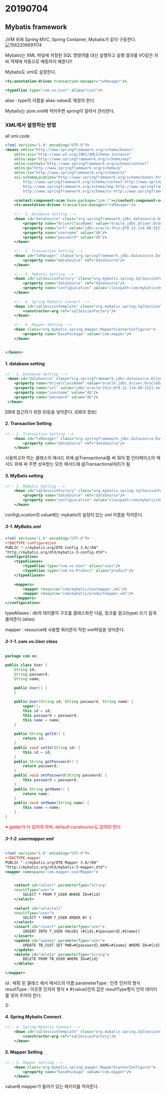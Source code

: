 # 20190704

## Mybatis framework



JVM 위에 Spring MVC, Spring Container, Mybatis가 같이 구동한다.
![1562206691174](C:\Users\student\AppData\Roaming\Typora\typora-user-images\1562206691174.png)

Mybatis는 XML 파일에 저장된 SQL 명령어를 대신 실행하고 실행 결과를 VO같은 자바 객체에 자동으로 매핑까지 해준다!!

Mybatis도 xml로 설정한다.

```xml
<tx:annotation-driven transaction-manager="txManager"/>
```

```xml
<typeAlias type="com.vo.Cust" alias="cust"/>
```

alias : type의 이름을 alias-value로 재정의 한다.



Mybatis는 pom.xml에 적어주면 spring이 알아서 관리한다. 



### XML에서 설정하는 방법

all xml code

```xml
<?xml version="1.0" encoding="UTF-8"?>
<beans xmlns="http://www.springframework.org/schema/beans"
	xmlns:xsi="http://www.w3.org/2001/XMLSchema-instance"
	xmlns:aop="http://www.springframework.org/schema/aop"
	xmlns:context="http://www.springframework.org/schema/context"
	xmlns:p="http://www.springframework.org/schema/p"
	xmlns:tx="http://www.springframework.org/schema/tx"
	xsi:schemaLocation="http://www.springframework.org/schema/beans http://www.springframework.org/schema/beans/spring-beans.xsd
		http://www.springframework.org/schema/context http://www.springframework.org/schema/context/spring-context-4.2.xsd
		http://www.springframework.org/schema/aop http://www.springframework.org/schema/aop/spring-aop-4.2.xsd
		http://www.springframework.org/schema/tx http://www.springframework.org/schema/tx/spring-tx-4.2.xsd">
	
	<context:component-scan base-package="com.*"></context:component-scan>
	<tx:annotation-driven transaction-manager="txManager"/>
	
	<!-- 1. Database Setting -->
 	<bean id="dataSource" class="org.springframework.jdbc.datasource.DriverManagerDataSource">
 		<property name="driverClassName" value="oracle.jdbc.driver.OracleDriver"/>
 		<property name="url" value="jdbc:oracle:thin:@70.12.114.68:1521:xe"/>
 		<property name="username" value="db"/>
 		<property name="password" value="db"/>
 	</bean>
	
	<!-- 2. Transaction Setting -->
 	<bean id="txManager" class="org.springframework.jdbc.datasource.DataSourceTransactionManager">
 		<property name="dataSource" ref="dataSource"/>
 	</bean>
 	
 	<!-- 3. MyBatis Setting -->
 	<bean id="sqlSessionFactory" class="org.mybatis.spring.SqlSessionFactoryBean">
 		<property name="dataSource" ref="dataSource"/>
 		<property name="configLocation" value="classpath:com/mybatis/mybatis.xml"/>
 	</bean>
	
	<!-- 4. Spring Mybatis Connect -->
 	<bean id="sqlSessionTemplate" class="org.mybatis.spring.SqlSessionTemplate">
 		<constructor-arg ref="sqlSessionFactory"/>
 	</bean>
 	
 	<!-- 5. Mapper Setting -->
 	<bean class="org.mybatis.spring.mapper.MapperScannerConfigurer">
 		<property name="basePackage" value="com.mapper"/>
 	</bean>
	
	
</beans>
```

#### 1. database setting

```xml
<!-- 1. Database Setting -->
 <bean id="dataSource" class="org.springframework.jdbc.datasource.DriverManagerDataSource">
 	<property name="driverClassName" value="oracle.jdbc.driver.OracleDriver"/>
 	<property name="url" value="jdbc:oracle:thin:@70.12.114.68:1521:xe"/>
 	<property name="username" value="db"/>
 	<property name="password" value="db"/>
 </bean>
```

DB에 접근하기 위한 ID등을 넣어준다. (DB의 정보)

#### 2. Transaction Setting

```xml
<!-- 2. Transaction Setting -->
 	<bean id="txManager" class="org.springframework.jdbc.datasource.DataSourceTransactionManager">
 		<property name="dataSource" ref="dataSource"/>
 	</bean>
```

사용하고자 하는 클래스의 매서드 위에 
@Transactional를 써 줘야 함
인터페이스의 매서드 위에 써 주면 상속받는 모든 매서드에 @Transactional처리가 됨

#### 3. MyBatis setting

```xml
<!-- 3. MyBatis Setting -->
 	<bean id="sqlSessionFactory" class="org.mybatis.spring.SqlSessionFactoryBean">
 		<property name="dataSource" ref="dataSource"/>
 		<property name="configLocation" value="classpath:com/mybatis/mybatis.xml"/>
 	</bean>
```

configLocation의 value에는 mybatis의 설정이 있는 xml 이름을 적어준다.

##### 3-1. MyBatis.xml

```xml
<?xml version="1.0" encoding="UTF-8"?>
<!DOCTYPE configuration
PUBLIC "-//mybatis.org/DTD Config 3.0//EN"
"http://mybatis.org/dtd/mybatis-3-config.dtd">
<configuration>
	<typeAliases>
		<typeAlias type="com.vo.User" alias="user"/>
	    <typeAlias type="com.vo.Product" alias="product"/>
	</typeAliases>
	
	<mappers>
		<mapper resource="com/mybatis/usermapper.xml"/>
		<mapper resource="com/mybatis/productmapper.xml"/>
	</mappers>
</configuration>
```

typeAliases : db의 테이블의 구조를 클래스화한 다음, 링크를 걸고(type) 쓰기 쉽게 줄여준다.(alias)

mapper : resource에 사용할 쿼리문이 적힌 xml파일을 넣어준다.

###### **3-1-1. com.vo.User class**

```java
package com.vo;

public class User {
	String id;
	String password;
	String name;
	
	public User() {
	}

	public User(String id, String password, String name) {
		super();
		this.id = id;
		this.password = password;
		this.name = name;
	}
	
	public String getId() {
		return id;
	}
	public void setId(String id) {
		this.id = id;
	}
	public String getPassword() {
		return password;
	}
	public void setPassword(String password) {
		this.password = password;
	}
	public String getName() {
		return name;
	}
	public void setName(String name) {
		this.name = name;
	}
}
```

<span style="color : red;">※ getter가 다 있어야 하며, default constructor도 있어야 한다.</span>

###### **3-1-2. usermapper.xml**

```xml
<?xml version="1.0" encoding="UTF-8"?>
<!DOCTYPE mapper
PUBLIC "-//mybatis.org/DTD Mapper 3.0//EN"
"http://mybatis.org/dtd/mybatis-3-mapper.dtd">
<mapper namespace="com.mapper.userMapper">

	
	<select id="select" parameterType="String" 
	resultType="user">
		SELECT * FROM T_USER WHERE ID=#{id}
	</select>
	
	<select id="selectall" 
	resultType="user">
		SELECT * FROM T_USER ORDER BY 1
	</select>
	<insert id="insert" parameterType="user">
		INSERT INTO T_USER VALUES (#{id},#{password},#{name})
	</insert>
	<update id="update" parameterType="user">
		UPDATE TB_CUST SET PWD=#{password},NAME=#{name} WHERE ID=#{id}
	</update>
	<delete id="delete" parameterType="String">
		DELETE FROM TB_USER WHERE ID=#{id}
	</delete>
	
</mapper>
```

id : 매핑 된 클래스 에서 매서드의 이름
parameterType : 인풋 인자의 형식
resultType : 아웃풋 인자의 형식
※ #{value}안의 값은 resultType형식 안의 데이터를 넣어 주어야 한다.

3-

#### 4. Spring Mybatis Connect

```xml
<!-- 4. Spring Mybatis Connect -->
 	<bean id="sqlSessionTemplate" class="org.mybatis.spring.SqlSessionTemplate">
 		<constructor-arg ref="sqlSessionFactory"/>
 	</bean>
```



#### 5. Mapper Setting

```xml
<!-- 5. Mapper Setting -->
 	<bean class="org.mybatis.spring.mapper.MapperScannerConfigurer">
 		<property name="basePackage" value="com.mapper"/>
 	</bean>
```

value에 mapper가 들어가 있는 패키지를 적어준다.



